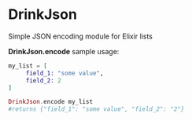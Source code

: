 # DrinkJson

Simple JSON encoding module for Elixir lists

**DrinkJson.encode** sample usage:

```elixir
my_list = [
	 field_1: "some value",
	 field_2: 2
] 

DrinkJson.encode my_list
#returns {"field_1": "some value", "field_2": "2"}
```

